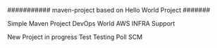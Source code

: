 ########### maven-project based on Hello World Project #######

Simple Maven Project
DevOps World
AWS INFRA Support

New Project in progress
Test
Testing Poll SCM
